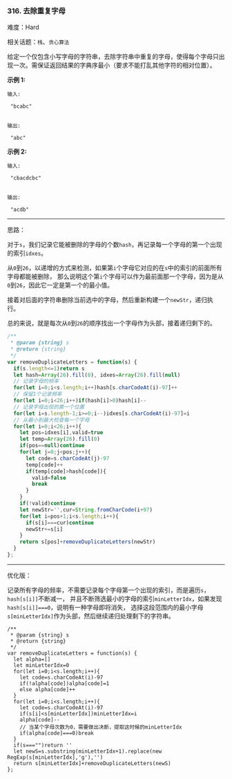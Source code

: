 ### 316. 去除重复字母

难度：Hard

相关话题：`栈`、`贪心算法`

给定一个仅包含小写字母的字符串，去除字符串中重复的字母，使得每个字母只出现一次。需保证返回结果的字典序最小（要求不能打乱其他字符的相对位置）。



**示例 1:** 



```
输入:

 "bcabc"


输出:

 "abc"
```


**示例 2:** 



```
输入:

 "cbacdcbc"


输出:

 "acdb"
```



-----

思路：

对于`s`，我们记录它能被删除的字母的个数`hash`，再记录每一个字母的第一个出现的索引`idxes`。

从`0`到`26`，以递增的方式来检测，如果第`i`个字母它对应的在`s`中的索引的前面所有字母都能被删除，
那么说明这个第`i`个字母可以作为最前面那一个字母，因为是从`0`到`26`，因此它一定是第一个的最小值。

接着对后面的字符串删除当前选中的字母，然后重新构建一个`newStr`，递归执行。

总的来说，就是每次从`0`到`26`的顺序找出一个字母作为头部，接着递归剩下的。

```js
/**
 * @param {string} s
 * @return {string}
 */
var removeDuplicateLetters = function(s) {
  if(s.length<=1)return s
  let hash=Array(26).fill(0), idxes=Array(26).fill(null)
  // 记录字母的频率
  for(let i=0;i<s.length;i++)hash[s.charCodeAt(i)-97]++
  // 保留1个记录频率
  for(let i=0;i<26;i++)if(hash[i]>0)hash[i]--
  // 记录字母出现的第一个位置
  for(let i=s.length-1;i>=0;i--)idxes[s.charCodeAt(i)-97]=i
  // 从最小到最大检查每一个字母
  for(let i=0;i<26;i++){
    let pos=idxes[i],valid=true
    let temp=Array(26).fill(0)
    if(pos==null)continue
    for(let j=0;j<pos;j++){
      let code=s.charCodeAt(j)-97
      temp[code]++
      if(temp[code]>hash[code]){
        valid=false
        break
      }
    }
    if(!valid)continue
    let newStr='',cur=String.fromCharCode(i+97)
    for(let i=pos+1;i<s.length;i++){
      if(s[i]===cur)continue
      newStr+=s[i]
    }
    return s[pos]+removeDuplicateLetters(newStr)
  }    
};
```

-----

优化版：

记录所有字母的频率，不需要记录每个字母第一个出现的索引，而是遍历`s`，`hash[s[i]]`不断减一，
并且不断筛选最小的字母的索引`minLetterIdx`，如果发现`hash[s[i]]===0`，说明有一种字母即将消失，
选择这段范围内的最小字母`s[minLetterIdx]`作为头部，然后继续递归处理剩下的字符串。

```
/**
 * @param {string} s
 * @return {string}
 */
var removeDuplicateLetters = function(s) {
  let alpha=[]
  let minLetterIdx=0
  for(let i=0;i<s.length;i++){
    let code=s.charCodeAt(i)-97
    if(!alpha[code])alpha[code]=1
    else alpha[code]++
  }
  for(let i=0;i<s.length;i++){
    let code=s.charCodeAt(i)-97
    if(s[i]<s[minLetterIdx])minLetterIdx=i
    alpha[code]--
    // 当某个字母次数为0，需要做出决断，提取这时候的minLetterIdx
    if(alpha[code]===0)break
  }
  if(s==="")return ''
  let newS=s.substring(minLetterIdx+1).replace(new RegExp(s[minLetterIdx],'g'),'')
  return s[minLetterIdx]+removeDuplicateLetters(newS)
};
```

